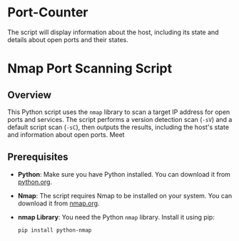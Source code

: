 # Port-Counter
The script will display information about the host, including its state and details about open ports and their states.

# Nmap Port Scanning Script

## Overview

This Python script uses the `nmap` library to scan a target IP address for open ports and services. The script performs a version detection scan (`-sV`) and a default script scan (`-sC`), then outputs the results, including the host's state and information about open ports.
Meet

## Prerequisites

- **Python**: Make sure you have Python installed. You can download it from [python.org](https://www.python.org/downloads/).
- **Nmap**: The script requires Nmap to be installed on your system. You can download it from [nmap.org](https://nmap.org/download.html).
- **nmap Library**: You need the Python `nmap` library. Install it using pip:

  ```bash
  pip install python-nmap
